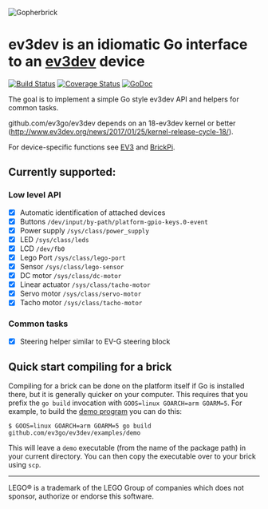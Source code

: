 ![Gopherbrick](gopherbrick.png)
# ev3dev is an idiomatic Go interface to an [ev3dev](http://ev3dev.org) device

[![Build Status](https://travis-ci.org/ev3go/ev3dev.svg?branch=master)](https://travis-ci.org/ev3go/ev3dev) [![Coverage Status](https://coveralls.io/repos/ev3go/ev3dev/badge.svg?branch=master&service=github)](https://coveralls.io/github/ev3go/ev3dev?branch=master) [![GoDoc](https://godoc.org/github.com/ev3go/ev3dev?status.svg)](https://godoc.org/github.com/ev3go/ev3dev)

The goal is to implement a simple Go style ev3dev API and helpers for common tasks.

github.com/ev3go/ev3dev depends on an 18-ev3dev kernel or better (http://www.ev3dev.org/news/2017/01/25/kernel-release-cycle-18/).

For device-specific functions see [EV3](https://github.com/ev3go/ev3) and [BrickPi](https://github.com/ev3go/brickpi).

## Currently supported:

### Low level API

- [x] Automatic identification of attached devices
- [x] Buttons `/dev/input/by-path/platform-gpio-keys.0-event`
- [x] Power supply `/sys/class/power_supply`
- [x] LED `/sys/class/leds`
- [x] LCD `/dev/fb0`
- [x] Lego Port `/sys/class/lego-port`
- [x] Sensor `/sys/class/lego-sensor`
- [x] DC motor `/sys/class/dc-motor`
- [x] Linear actuator `/sys/class/tacho-motor`
- [x] Servo motor `/sys/class/servo-motor`
- [x] Tacho motor `/sys/class/tacho-motor`

### Common tasks

- [x] Steering helper similar to EV-G steering block

## Quick start compiling for a brick

Compiling for a brick can be done on the platform itself if Go is installed there, but it is generally quicker on your computer. This requires that you prefix the `go build` invocation with `GOOS=linux GOARCH=arm GOARM=5`. For example, to build the [demo program](https://github.com/ev3go/ev3dev/tree/master/examples/demo) you can do this:

```
$ GOOS=linux GOARCH=arm GOARM=5 go build github.com/ev3go/ev3dev/examples/demo
```

This will leave a `demo` executable (from the name of the package path) in your current directory. You can then copy the executable over to your brick using `scp`.

---

LEGO® is a trademark of the LEGO Group of companies which does not sponsor, authorize or endorse this software.

